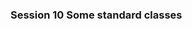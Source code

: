 

### Session 10 Some standard classes

<script type="text/javascript" src="http://cdn.mathjax.org/mathjax/latest/MathJax.js?config=default">

#### String Class

**java 中字符串**

在 Java 中，字符串被作为 String 类型的对象处理。 String 类位于 java.lang 包中。

创建String对象的方法

```
String s1="java"; // 创造String对象s1
String s2=new String();//创造String对象s2
String s3=new String("java");//创造String对象s3
```



```java
"unhappy".subString(2)
"cold".subString(4)
"cold".subString(5)
"strawberry".subString(5,7)
"delicious".subString(4,10)
```

```java
String s = "funntfarm";
int x = s.indexOf("farm");
int y = s.indexOf("farmer");
int l = s.length();
```

#### 

![10.1](B:\pangpang\AP\2017暑假Java课外辅导\image\10.1.jpg)



![10.2](B:\pangpang\AP\2017暑假Java课外辅导\image\10.2.jpg)

![10.3](B:\pangpang\AP\2017暑假Java课外辅导\image\10.3.jpg)



````java
见session 10 MathClass.java
````

------

#### Math Class

$$r=\sqrt{A/\pi}$$

$$A = P(1.05)^{10}$$

$$D=|X_P-X_Q|$$

````
见code  session10 StringClass.java
````

### Random Numbers

##### random reals

- 0.0 <= x <6.0
- 2.0 <=x <3.0
- 4.0 <=x <6.0

##### random integers

1-100

40-80





